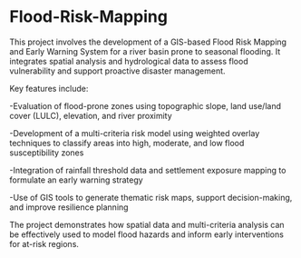 # Flood-Risk-Mapping
This project involves the development of a GIS-based Flood Risk Mapping and Early Warning System for a river basin prone to seasonal flooding. It integrates spatial analysis and hydrological data to assess flood vulnerability and support proactive disaster management.

Key features include:

-Evaluation of flood-prone zones using topographic slope, land use/land cover (LULC), elevation, and river proximity

-Development of a multi-criteria risk model using weighted overlay techniques to classify areas into high, moderate, and low flood susceptibility zones

-Integration of rainfall threshold data and settlement exposure mapping to formulate an early warning strategy

-Use of GIS tools to generate thematic risk maps, support decision-making, and improve resilience planning

The project demonstrates how spatial data and multi-criteria analysis can be effectively used to model flood hazards and inform early interventions for at-risk regions.
